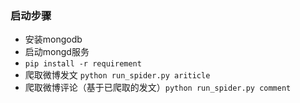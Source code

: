 ### 启动步骤
* 安装mongodb
* 启动mongd服务
* `pip install -r requirement`
* 爬取微博发文 `python run_spider.py ariticle`
* 爬取微博评论（基于已爬取的发文）`python run_spider.py comment`
